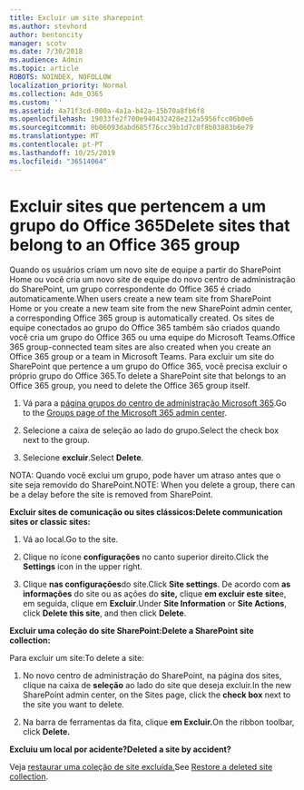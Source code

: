 ```yaml
---
title: Excluir um site sharepoint
ms.author: stevhord
author: bentoncity
manager: scotv
ms.date: 7/30/2018
ms.audience: Admin
ms.topic: article
ROBOTS: NOINDEX, NOFOLLOW
localization_priority: Normal
ms.collection: Adm_O365
ms.custom: ''
ms.assetid: 4a71f3cd-000a-4a1a-b42a-15b70a8fb6f8
ms.openlocfilehash: 19033fe2f700e940432428e212a5956fcc06b0e6
ms.sourcegitcommit: 0b06093dabd685f76cc39b1d7c0f8b03883b6e79
ms.translationtype: MT
ms.contentlocale: pt-PT
ms.lasthandoff: 10/25/2019
ms.locfileid: "36514064"
---
```

# <a name="delete-sites-that-belong-to-an-office-365-group"></a><span data-ttu-id="4ac82-102">Excluir sites que pertencem a um grupo do Office 365</span><span class="sxs-lookup"><span data-stu-id="4ac82-102">Delete sites that belong to an Office 365 group</span></span>

<span data-ttu-id="4ac82-103">Quando os usuários criam um novo site de equipe a partir do SharePoint Home ou você cria um novo site de equipe do novo centro de administração do SharePoint, um grupo correspondente do Office 365 é criado automaticamente.</span><span class="sxs-lookup"><span data-stu-id="4ac82-103">When users create a new team site from SharePoint Home or you create a new team site from the new SharePoint admin center, a corresponding Office 365 group is automatically created.</span></span> <span data-ttu-id="4ac82-104">Os sites de equipe conectados ao grupo do Office 365 também são criados quando você cria um grupo do Office 365 ou uma equipe do Microsoft Teams.</span><span class="sxs-lookup"><span data-stu-id="4ac82-104">Office 365 group-connected team sites are also created when you create an Office 365 group or a team in Microsoft Teams.</span></span> <span data-ttu-id="4ac82-105">Para excluir um site do SharePoint que pertence a um grupo do Office 365, você precisa excluir o próprio grupo do Office 365.</span><span class="sxs-lookup"><span data-stu-id="4ac82-105">To delete a SharePoint site that belongs to an Office 365 group, you need to delete the Office 365 group itself.</span></span> 
  
1. <span data-ttu-id="4ac82-106">Vá para a [página grupos do centro de administração Microsoft 365](https://portal.office.com/adminportal/home#/groups).</span><span class="sxs-lookup"><span data-stu-id="4ac82-106">Go to the [Groups page of the Microsoft 365 admin center](https://portal.office.com/adminportal/home#/groups).</span></span>
    
2. <span data-ttu-id="4ac82-107">Selecione a caixa de seleção ao lado do grupo.</span><span class="sxs-lookup"><span data-stu-id="4ac82-107">Select the check box next to the group.</span></span>
    
3. <span data-ttu-id="4ac82-108">Selecione **excluir**.</span><span class="sxs-lookup"><span data-stu-id="4ac82-108">Select **Delete**.</span></span>
    
<span data-ttu-id="4ac82-109">NOTA: Quando você exclui um grupo, pode haver um atraso antes que o site seja removido do SharePoint.</span><span class="sxs-lookup"><span data-stu-id="4ac82-109">NOTE: When you delete a group, there can be a delay before the site is removed from SharePoint.</span></span>
  
<span data-ttu-id="4ac82-110">**Excluir sites de comunicação ou sites clássicos:**</span><span class="sxs-lookup"><span data-stu-id="4ac82-110">**Delete communication sites or classic sites:**</span></span>

1. <span data-ttu-id="4ac82-111">Vá ao local.</span><span class="sxs-lookup"><span data-stu-id="4ac82-111">Go to the site.</span></span>
  
2. <span data-ttu-id="4ac82-112">Clique no ícone **configurações** no canto superior direito.</span><span class="sxs-lookup"><span data-stu-id="4ac82-112">Click the **Settings** icon in the upper right.</span></span> 
  
3. <span data-ttu-id="4ac82-113">Clique **nas configurações**do site.</span><span class="sxs-lookup"><span data-stu-id="4ac82-113">Click **Site settings**.</span></span> <span data-ttu-id="4ac82-114">De acordo com **as informações** do site ou as ações do **site,** clique **em excluir este site**e, em seguida, clique em **Excluir**.</span><span class="sxs-lookup"><span data-stu-id="4ac82-114">Under **Site Information** or **Site Actions**, click **Delete this site**, and then click **Delete**.</span></span>
  
<span data-ttu-id="4ac82-115">**Excluir uma coleção do site SharePoint:**</span><span class="sxs-lookup"><span data-stu-id="4ac82-115">**Delete a SharePoint site collection:**</span></span>

<span data-ttu-id="4ac82-116">Para excluir um site:</span><span class="sxs-lookup"><span data-stu-id="4ac82-116">To delete a site:</span></span>
  
1. <span data-ttu-id="4ac82-117">No novo centro de administração do SharePoint, na página dos sites, clique na caixa de **seleção** ao lado do site que deseja excluir.</span><span class="sxs-lookup"><span data-stu-id="4ac82-117">In the new SharePoint admin center, on the Sites page, click the **check box** next to the site you want to delete.</span></span> 
    
2. <span data-ttu-id="4ac82-118">Na barra de ferramentas da fita, clique **em Excluir.**</span><span class="sxs-lookup"><span data-stu-id="4ac82-118">On the ribbon toolbar, click **Delete.**</span></span>
    
<span data-ttu-id="4ac82-119">**Excluiu um local por acidente?**</span><span class="sxs-lookup"><span data-stu-id="4ac82-119">**Deleted a site by accident?**</span></span>

<span data-ttu-id="4ac82-120">Veja [restaurar uma coleção de site excluída.](https://go.microsoft.com/fwlink/?linkid=867660)</span><span class="sxs-lookup"><span data-stu-id="4ac82-120">See [Restore a deleted site collection](https://go.microsoft.com/fwlink/?linkid=867660).</span></span>
  

